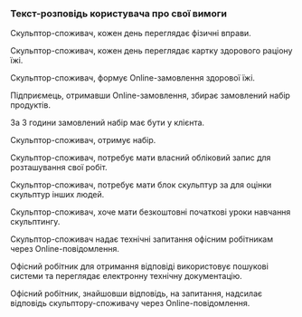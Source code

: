 ### Текст-розповідь користувача про свої вимоги
Скульптор-споживач, кожен день переглядає фізичні вправи.

Скульптор-споживач, кожен день переглядає картку здорового раціону їжі.

Скульптор-споживач, формує Online-замовлення здорової їжі.

Підприємець, отримавши Online-замовлення, збирає замовлений набір продуктів.

За 3 години замовлений набір має бути у клієнта.

Скульптор-споживач, отримує набір.

Скульптор-споживач, потребує мати власний обліковий запис для розташування свої робіт.

Скульптор-споживач, потребує мати блок скульптур за для оцінки скульптур інших людей.

Скульптор-споживач, хоче мати безкоштовні початкові уроки навчання скульптингу.

Скульптор-споживач надає технічні запитання офісним робітникам через Online-повідомлення.

Офісний робітник для отримання відповіді використовує пошукові системи та переглядає електронну технічну документацію.

Офісний робітник, знайшовши відповідь, на запитання, надсилає відповідь скульптору-споживачу через Online-повідомлення.
